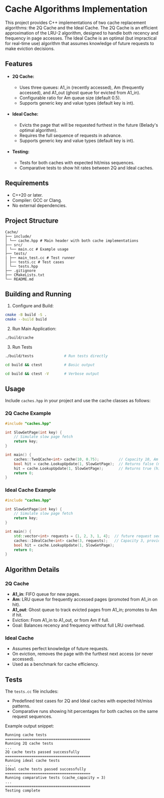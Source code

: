 # Cache Algorithms Implementation

This project provides C++ implementations of two cache replacement algorithms: the 2Q Cache and the Ideal Cache. The 2Q Cache is an efficient approximation of the LRU-2 algorithm, designed to handle both recency and frequency in page accesses. The Ideal Cache is an optimal (but impractical for real-time use) algorithm that assumes knowledge of future requests to make eviction decisions.

## Features

- #### 2Q Cache:
    - Uses three queues: A1_in (recently accessed), Am (frequently accessed), and A1_out (ghost queue for evicted from A1_in).
    - Configurable ratio for Am queue size (default 0.5).
    - Supports generic key and value types (default key is int).
- #### Ideal Cache:
    - Evicts the page that will be requested furthest in the future (Belady's optimal algorithm).
    - Requires the full sequence of requests in advance.
    - Supports generic key and value types (default key is int).
- #### Testing:
    - Tests for both caches with expected hit/miss sequences.
    - Comparative tests to show hit rates between 2Q and Ideal caches.

## Requirements
- C++20 or later.
- Compiler: GCC or Clang.
- No external dependencies.

## Project Structure
```
Cache/
├── include/
│ └── cache.hpp # Main header with both cache implementations
├── src/
│ └── main.cc # Example usage
├── tests/
| ├── main_test.cc # Test runner
│ ├── tests.cc # Test cases
│ └── tests.hpp
├── .gitignore
├── CMakeLists.txt
└── README.md
```

## Building and Running
1. Configure and Build:
```bash
cmake -B build -S .
cmake --build build
```
2. Run Main Application:
```bash
./build/cache
```
3. Run Tests 
```bash
./build/tests              # Run tests directly

cd build && ctest          # Basic output

cd build && ctest -V       # Verbose output
```

## Usage
Include ```caches.hpp``` in your project and use the cache classes as follows:

### 2Q Cache Example
```cpp
#include "caches.hpp"

int SlowGetPage(int key) {
    // Simulate slow page fetch
    return key;
}

int main() {
    caches::TwoQCache<int> cache(10, 0.75);         // Capacity 10, Am ratio is 0.75 (default is 0.5)
    bool hit = cache.LookupUpdate(1, SlowGetPage);  // Returns false (miss), inserts
    hit = cache.LookupUpdate(1, SlowGetPage);       // Returns true (hit)
    return 0;
}
```

### Ideal Cache Example
```cpp
#include "caches.hpp"

int SlowGetPage(int key) {
    // Simulate slow page fetch
    return key;
}

int main() {
    std::vector<int> requests = {1, 2, 3, 1, 4};  // future request sequence
    caches::IdealCache<int> cache(3, requests);   // Capacity 3, provide full requests
    bool hit = cache.LookupUpdate(1, SlowGetPage);
    return 0;
}
```

## Algorithm Details

### 2Q Cache
- **A1_in**: FIFO queue for new pages.
- **Am**: LRU queue for frequently accessed pages (promoted from A1_in on hit).
- **A1_out**: Ghost queue to track evicted pages from A1_in; promotes to Am if hit.
- Eviction: From A1_in to A1_out, or from Am if full.
- Goal: Balances recency and frequency without full LRU overhead.

### Ideal Cache
- Assumes perfect knowledge of future requests.
- On eviction, removes the page with the furthest next access (or never accessed).
- Used as a benchmark for cache efficiency.

## Tests

The ```tests.cc``` file includes:
- Predefined test cases for 2Q and Ideal caches with expected hit/miss patterns.
- Comparative runs showing hit percentages for both caches on the same request sequences.

Example output snippet:
```
Running cache tests
=======================================
Running 2Q cache tests
...
2Q cache tests passed successfully
=======================================
Running ideal cache tests
...
Ideal cache tests passed successfully
=======================================
Running comparative tests (cache_capacity = 3)
...
=======================================
Testing complete
```

